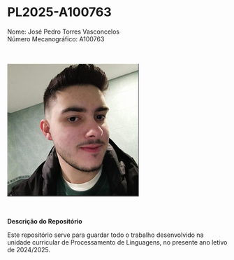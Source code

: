 # PL2025-A100763

Nome: José Pedro Torres Vasconcelos <br>
Número Mecanográfico: A100763 <br> <br> <br>

![](/images/me.png)


<br>

**Descrição do Repositório**

Este repositório serve para guardar todo o trabalho desenvolvido na unidade curricular de Processamento de Linguagens, no presente ano letivo de 2024/2025.